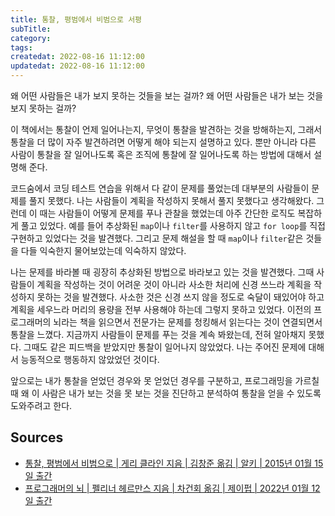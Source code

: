 ```yaml
---
title: 통찰, 평범에서 비범으로 서평
subTitle:
category:
tags:
createdat: 2022-08-16 11:12:00
updatedat: 2022-08-16 11:12:00
---
```


왜 어떤 사람들은 내가 보지 못하는 것들을 보는 걸까? 왜 어떤 사람들은 내가 보는
것을 보지 못하는 걸까?  

이 책에서는 통찰이 언제 일어나는지, 무엇이 통찰을 발견하는 것을 방해하는지,
그래서 통찰을 더 많이 자주 발견하려면 어떻게 해야 되는지 설명하고 있다. 뿐만
아니라 다른 사람이 통찰을 잘 일어나도록 혹은 조직에 통찰에 잘 일어나도록 하는
방법에 대해서 설명해 준다.  

코드숨에서 코딩 테스트 연습을 위해서 다 같이 문제를 풀었는데 대부분의 사람들이 문제를 풀지 못했다. 나는
사람들이 계획을 작성하지 못해서 풀지 못했다고 생각해왔다. 그런데 이 때는 사람들이
어떻게 문제를 푸나 관찰을 했었는데 아주 간단한 로직도 복잡하게 풀고 있었다.
예를 들어 추상화된 `map`이나 `filter`를 사용하지 않고 `for loop`를 직접 구현하고
있었다는 것을 발견했다. 그리고 문제 해설을 할 때 `map`이나 `filter`같은 것들을
다들 익숙한지 물어보았는데 익숙하지 않았다.  

나는 문제를 바라볼 때 굉장히 추상화된 방법으로 바라보고 있는 것을 발견했다. 그때 사람들이 계획을
작성하는 것이 어려운 것이 아니라 사소한 처리에 신경 쓰느라 계획을 작성하지 못하는
것을 발견했다. 사소한 것은 신경 쓰지 않을 정도로 숙달이 돼있어야 하고 계획을
세우느라 머리의 용량을 전부 사용해야 하는데 그렇지 못하고 있었다. 이전의 프로그래머의 뇌라는 책을 읽으면서 전문가는 문제를 청킹해서 읽는다는 것이 연결되면서 통찰을 느꼈다. 지금까지 사람들이 문제를 푸는 것을 계속 봐왔는데, 전혀 알아채지 못했다.
그때도 같은 피드백을 받았지만 통찰이 일어나지 않았었다. 나는 주어진 문제에
대해서 능동적으로 행동하지 않았었던 것이다.  

앞으로는 내가 통찰을 얻었던 경우와 못 얻었던 경우를 구분하고, 프로그래밍을 가르칠
때 왜 이 사람은 내가 보는 것을 못 보는 것을 진단하고 분석하여 통찰을 얻을 수 있도록
도와주려고 한다.

## Sources

* [통찰, 평범에서 비범으로 \| 게리 클라인 지음 \| 김창준 옮김 \| 알키 \| 2015년 01월 15일 출간](http://www.kyobobook.co.kr/product/detailViewKor.laf?ejkGb=KOR&mallGb=KOR&barcode=9788952772442&orderClick=LAG&Kc=)
* [프로그래머의 뇌 \| 펠리너 헤르만스 지음 \| 차건회 옮김 \| 제이펍 \| 2022년 01월 12일 출간](http://www.kyobobook.co.kr/product/detailViewKor.laf?ejkGb=KOR&mallGb=KOR&barcode=9791191600650&orderClick=LAG&Kc=)
